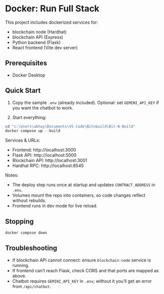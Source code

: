 # Docker: Run Full Stack

This project includes dockerized services for:
- blockchain node (Hardhat)
- blockchain API (Express)
- Python backend (Flask)
- React frontend (Vite dev server)

## Prerequisites
- Docker Desktop

## Quick Start

1) Copy the sample `.env` (already included). Optional: set `GEMINI_API_KEY` if you want the chatbot to work.

2) Start everything:

```powershell
cd "c:\Users\abhay\Documents\VS Code\Bitnbuild\Bit-N-Build"
docker compose up --build
```

Services & URLs:
- Frontend: http://localhost:3000
- Flask API: http://localhost:5000
- Blockchain API: http://localhost:3001
- Hardhat RPC: http://localhost:8545

Notes:
- The deploy step runs once at startup and updates `CONTRACT_ADDRESS` in `.env`.
- Volumes mount the repo into containers, so code changes reflect without rebuilds.
- Frontend runs in dev mode for live reload.

## Stopping
```powershell
docker compose down
```

## Troubleshooting
- If blockchain API cannot connect: ensure `blockchain-node` service is running.
- If frontend can’t reach Flask, check CORS and that ports are mapped as above.
- Chatbot requires `GEMINI_API_KEY` in `.env`; without it you’ll get an error from `/api/chatbot`.